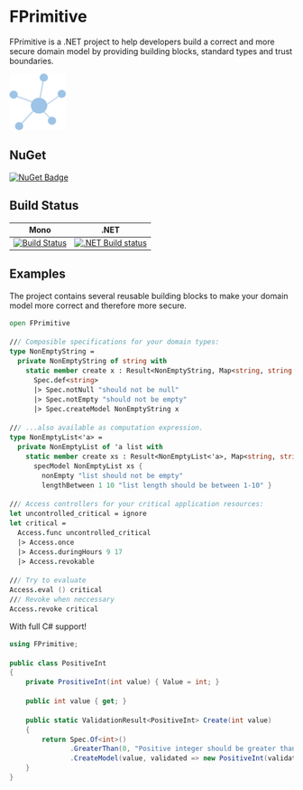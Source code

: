 # FPrimitive

FPrimitive is a .NET project to help developers build a correct and more secure domain model by providing building blocks, standard types and trust boundaries.

<img src="/docsrc/files/img/logo.png" width=100 height=100 alt="logo" />

## NuGet

[![NuGet Badge](https://buildstats.info/nuget/fprimitive)](https://www.nuget.org/packages/fprimitive)

## Build Status

| Mono                                                                                                                              | .NET                                                                                                                                                   |
| --------------------------------------------------------------------------------------------------------------------------------- | ------------------------------------------------------------------------------------------------------------------------------------------------------ |
| [![Build Status](https://travis-ci.org/stijnmoreels/FPrimitive.svg?branch=master)](https://travis-ci.org/stijnmoreels/FPrimitive) | [![.NET Build status](https://ci.appveyor.com/api/projects/status/2ijw1am46pyhqnur?svg=true)](https://ci.appveyor.com/project/stijnmoreels/fprimitive) |

## Examples
The project contains several reusable building blocks to make your domain model more correct and therefore more secure.


```fsharp
open FPrimitive

/// Composible specifications for your domain types:
type NonEmptyString =
  private NonEmptyString of string with
    static member create x : Result<NonEmptyString, Map<string, string list>> =
      Spec.def<string>
      |> Spec.notNull "should not be null"
      |> Spec.notEmpty "should not be empty"
      |> Spec.createModel NonEmptyString x

/// ...also available as computation expression.
type NonEmptyList<'a> =
  private NonEmptyList of 'a list with
    static member create xs : Result<NonEmptyList<'a>, Map<string, string list>> =
      specModel NonEmptyList xs {
        nonEmpty "list should not be empty"
        lengthBetween 1 10 "list length should be between 1-10" }

/// Access controllers for your critical application resources:
let uncontrolled_critical = ignore
let critical =
  Access.func uncontrolled_critical
  |> Access.once
  |> Access.duringHours 9 17
  |> Access.revokable

/// Try to evaluate
Access.eval () critical
/// Revoke when neccessary
Access.revoke critical
```

With full C# support!

```csharp
using FPrimitive;

public class PositiveInt
{
    private PrositiveInt(int value) { Value = int; }

	public int value { get; }

	public static ValidationResult<PositiveInt> Create(int value)
	{
		return Spec.Of<int>()
			   .GreaterThan(0, "Positive integer should be greater than zero")
			   .CreateModel(value, validated => new PositiveInt(validated));
	}
}
```
